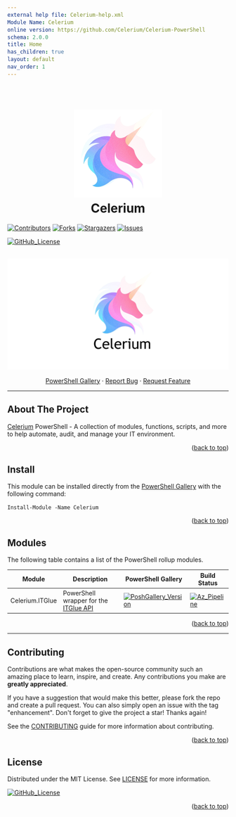 ```yaml
---
external help file: Celerium-help.xml
Module Name: Celerium
online version: https://github.com/Celerium/Celerium-PowerShell
schema: 2.0.0
title: Home
has_children: true
layout: default
nav_order: 1
---
```


<h1 align="center">
  <br>
  <a href="https://celerium.org"><img src="https://raw.githubusercontent.com/Celerium/Celerium-PowerShell/refs/heads/main/.github/images/PoSHGallery_PowerShell.png" alt="Celerium" width="200"></a>
  <br>
  Celerium
  <br>
</h1>

[![Contributors][contributors-shield]][contributors-url]
[![Forks][forks-shield]][forks-url]
[![Stargazers][stars-shield]][stars-url]
[![Issues][issues-shield]][issues-url]

[![GitHub_License][GitHub_License-shield]][GitHub_License-url]

<a name="readme-top"></a>

<!-- PROJECT LOGO -->
<br />
<div align="center">
  <a href="https://celerium.org">
    <img src="https://raw.githubusercontent.com/Celerium/Celerium-PowerShell/refs/heads/main/.github/images/Celerium_PoSHGitHub_PowerShell.png" alt="Logo">
  </a>

  <p align="center">
    <a href="https://www.powershellgallery.com/packages/Celerium" target="_blank">PowerShell Gallery</a>
    ·
    <a href="https://github.com/Celerium/Celerium-PowerShell/issues/new/choose" target="_blank">Report Bug</a>
    ·
    <a href="https://github.com/Celerium/Celerium-PowerShell/issues/new/choose" target="_blank">Request Feature</a>
  </p>
</div>

---

## About The Project

[Celerium](https://celerium.org/) PowerShell - A collection of modules, functions, scripts, and more to help automate, audit, and manage your IT environment.

<p align="right">(<a href="#readme-top">back to top</a>)</p>

## Install

This module can be installed directly from the [PowerShell Gallery](https://www.powershellgallery.com/packages/Celerium) with the following command:

```posh
Install-Module -Name Celerium
```

<p align="right">(<a href="#readme-top">back to top</a>)</p>

## Modules

The following table contains a list of the PowerShell rollup modules.

| Module        | Description                                                   | PowerShell Gallery                                                            | Build Status                                   |
|---------------|---------------------------------------------------------------|-------------------------------------------------------------------------------|-------------------------------------------------------|
|Celerium.ITGlue| PowerShell wrapper for the [ITGlue API](https://api.itglue.com/developer) | [![PoshGallery_Version][PoshGallery_Version-shield-Celerium.ITGlue]][PoshGallery_Version-url-Celerium.ITGlue] | [![Az_Pipeline][Az_Pipeline-shield-Celerium.ITGlue]][Az_Pipeline-url-Celerium.ITGlue] |

<p align="right">(<a href="#readme-top">back to top</a>)</p>

---

## Contributing

Contributions are what makes the open-source community such an amazing place to learn, inspire, and create. Any contributions you make are **greatly appreciated**.

If you have a suggestion that would make this better, please fork the repo and create a pull request. You can also simply open an issue with the tag "enhancement".
Don't forget to give the project a star! Thanks again!

See the [CONTRIBUTING](https://github.com/Celerium/Celerium-PowerShell/blob/master/.github/CONTRIBUTING.md) guide for more information about contributing.

<p align="right">(<a href="#readme-top">back to top</a>)</p>

## License

Distributed under the MIT License. See [LICENSE](https://github.com/Celerium/Celerium-PowerShell/blob/master/LICENSE) for more information.

[![GitHub_License][GitHub_License-shield]][GitHub_License-url]

<p align="right">(<a href="#readme-top">back to top</a>)</p>

<!-- MARKDOWN LINKS & IMAGES -->
<!-- https://www.markdownguide.org/basic-syntax/#reference-style-links -->

[Az_Pipeline-shield-Celerium.ITGlue]:               https://img.shields.io/azure-devops/build/AzCelerium/Celerium.ITGlue/12?style=for-the-badge&label=DevOps_Build
[Az_Pipeline-url-Celerium.ITGlue]:                  https://dev.azure.com/AzCelerium/Celerium.ITGlue/_build?definitionId=12

[PoshGallery_Version-shield-Celerium.ITGlue]:       https://img.shields.io/powershellgallery/v/Celerium.ITGlue?include_prereleases&style=for-the-badge
[PoshGallery_Version-url-Celerium.ITGlue]:          https://www.powershellgallery.com/packages/Celerium.ITGlue

[GitHub_License-shield]:            https://img.shields.io/github/license/Celerium/Celerium-PowerShell?style=for-the-badge
[GitHub_License-url]:               https://github.com/Celerium/Celerium-PowerShell/blob/master/LICENSE

[contributors-shield]:              https://img.shields.io/github/contributors/Celerium/Celerium-PowerShell?style=for-the-badge
[contributors-url]:                 https://github.com/Celerium/Celerium-PowerShell/graphs/contributors

[forks-shield]:                     https://img.shields.io/github/forks/Celerium/Celerium-PowerShell?style=for-the-badge
[forks-url]:                        https://github.com/Celerium/Celerium-PowerShell/network/members

[stars-shield]:                     https://img.shields.io/github/stars/Celerium/Celerium-PowerShell?style=for-the-badge
[stars-url]:                        https://github.com/Celerium/Celerium-PowerShell/stargazers

[issues-shield]:                    https://img.shields.io/github/issues/Celerium/Celerium-PowerShell?style=for-the-badge
[issues-url]:                       https://github.com/Celerium/Celerium-PowerShell/issues
